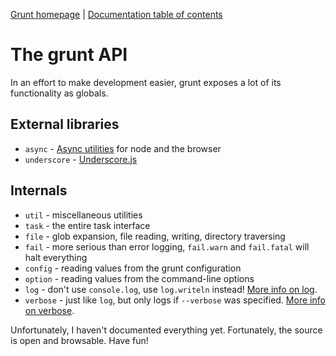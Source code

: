 [Grunt homepage](https://github.com/cowboy/grunt) | [Documentation table of contents](toc.md)

# The grunt API

In an effort to make development easier, grunt exposes a lot of its functionality as globals.

## External libraries

* `async` - [Async utilities](https://github.com/caolan/async) for node and the browser
* `underscore` - [Underscore.js](http://underscorejs.org/)

## Internals

* `util` - miscellaneous utilities
* `task` - the entire task interface
* `file` - glob expansion, file reading, writing, directory traversing
* `fail` - more serious than error logging, `fail.warn` and `fail.fatal` will halt everything
* `config` - reading values from the grunt configuration
* `option` - reading values from the command-line options
* `log` - don't use `console.log`, use `log.writeln` instead! [More info on log](api_log.md).
* `verbose` - just like `log`, but only logs if `--verbose` was specified. [More info on verbose](api_log.md).

Unfortunately, I haven't documented everything yet. Fortunately, the source is open and browsable. Have fun!
